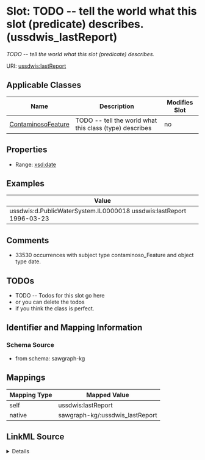 

# Slot: TODO -- tell the world what this slot (predicate) describes. (ussdwis_lastReport)


_TODO -- tell the world what this slot (predicate) describes._





URI: [ussdwis:lastReport](http://sawgraph.spatialai.org/v1/us-sdwis#lastReport)



<!-- no inheritance hierarchy -->





## Applicable Classes

| Name | Description | Modifies Slot |
| --- | --- | --- |
| [ContaminosoFeature](../classes/ContaminosoFeature.md) | TODO -- tell the world what this class (type) describes |  no  |







## Properties

* Range: [xsd:date](http://www.w3.org/2001/XMLSchema#date)






## Examples

| Value |
| --- |
| ussdwis:d.PublicWaterSystem.IL0000018 ussdwis:lastReport 1996-03-23 |

## Comments

* 33530 occurrences with subject type contaminoso_Feature and object type date.

## TODOs

* TODO -- Todos for this slot go here
* or you can delete the todos
* if you think the class is perfect.

## Identifier and Mapping Information







### Schema Source


* from schema: sawgraph-kg




## Mappings

| Mapping Type | Mapped Value |
| ---  | ---  |
| self | ussdwis:lastReport |
| native | sawgraph-kg/:ussdwis_lastReport |




## LinkML Source

<details>
```yaml
name: ussdwis_lastReport
description: TODO -- tell the world what this slot (predicate) describes.
title: TODO -- tell the world what this slot (predicate) describes.
todos:
- TODO -- Todos for this slot go here
- or you can delete the todos
- if you think the class is perfect.
comments:
- 33530 occurrences with subject type contaminoso_Feature and object type date.
examples:
- value: ussdwis:d.PublicWaterSystem.IL0000018 ussdwis:lastReport 1996-03-23
from_schema: sawgraph-kg
rank: 1000
slot_uri: ussdwis:lastReport
alias: ussdwis_lastReport
domain_of:
- contaminoso_Feature
range: date

```
</details>